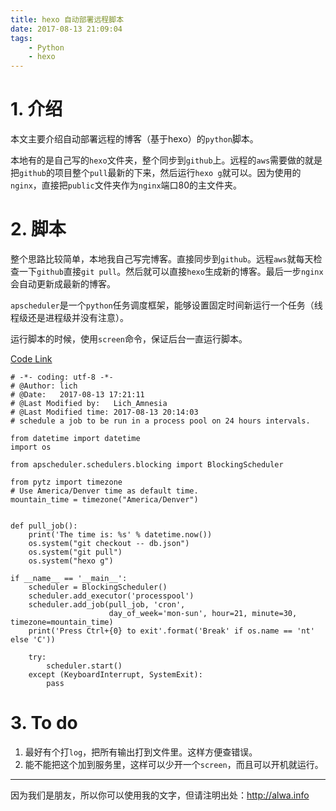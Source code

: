 ```yaml
---
title: hexo 自动部署远程脚本
date: 2017-08-13 21:09:04
tags:
    - Python
    - hexo
---
```



# 1. 介绍
本文主要介绍自动部署远程的博客（基于hexo）的`python`脚本。

本地有的是自己写的`hexo`文件夹，整个同步到`github`上。远程的`aws`需要做的就是把`github`的项目整个`pull`最新的下来，然后运行`hexo g`就可以。因为使用的`nginx`，直接把`public`文件夹作为`nginx`端口80的主文件夹。

<!-- more -->

# 2. 脚本
整个思路比较简单，本地我自己写完博客。直接同步到`github`。远程`aws`就每天检查一下`github`直接`git pull`。然后就可以直接`hexo`生成新的博客。最后一步`nginx`会自动更新成最新的博客。

`apscheduler`是一个`python`任务调度框架，能够设置固定时间新运行一个任务（线程级还是进程级并没有注意）。

运行脚本的时候，使用`screen`命令，保证后台一直运行脚本。

[Code Link](https://github.com/LichAmnesia/LichBlog/blob/master/hooker.py)
```
# -*- coding: utf-8 -*-
# @Author: lich
# @Date:   2017-08-13 17:21:11
# @Last Modified by:   Lich_Amnesia
# @Last Modified time: 2017-08-13 20:14:03
# schedule a job to be run in a process pool on 24 hours intervals.

from datetime import datetime
import os

from apscheduler.schedulers.blocking import BlockingScheduler

from pytz import timezone
# Use America/Denver time as default time.
mountain_time = timezone("America/Denver")


def pull_job():
    print('The time is: %s' % datetime.now())
    os.system("git checkout -- db.json")
    os.system("git pull")
    os.system("hexo g")

if __name__ == '__main__':
    scheduler = BlockingScheduler()
    scheduler.add_executor('processpool')
    scheduler.add_job(pull_job, 'cron',
                      day_of_week='mon-sun', hour=21, minute=30, timezone=mountain_time)
    print('Press Ctrl+{0} to exit'.format('Break' if os.name == 'nt' else 'C'))

    try:
        scheduler.start()
    except (KeyboardInterrupt, SystemExit):
        pass

```
# 3. To do
1. 最好有个打`log`，把所有输出打到文件里。这样方便查错误。
2. 能不能把这个加到服务里，这样可以少开一个`screen`，而且可以开机就运行。


----

因为我们是朋友，所以你可以使用我的文字，但请注明出处：http://alwa.info

